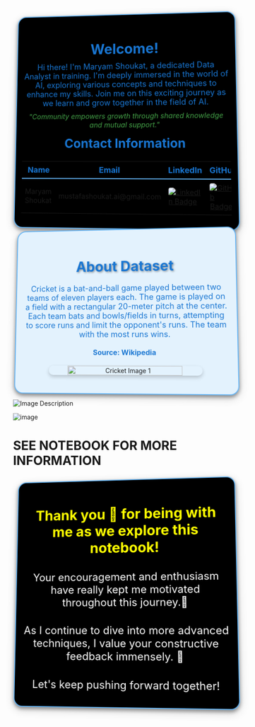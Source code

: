 <div style="border-radius: 20px; border: 2px solid #64B5F6; padding: 15px; background-color: black; text-align: center; box-shadow: 0px 4px 8px rgba(0, 0, 0, 0.4), 0px 6px 20px rgba(0, 0, 0, 0.19); transform: perspective(1000px) rotateX(5deg) rotateY(-5deg); transition: transform 0.5s ease-in-out;">
    <h1 style="color: #1976D2; text-shadow: 2px 2px 4px rgba(0, 0, 0, 0.4); font-weight: bold; margin-bottom: 10px; font-size: 32px;">
        Welcome!
    </h1>
    <p style="color: #1976D2; font-size: 18px; margin: 10px 0;">
        Hi there! I'm Maryam Shoukat, a dedicated Data Analyst in training. I'm deeply immersed in the world of AI, exploring various concepts and techniques to enhance my skills. Join me on this exciting journey as we learn and grow together in the field of AI.
    </p>
    <p style="color: #43A047; font-size: 16px; font-style: italic; margin: 10px 0;">
        "Community empowers growth through shared knowledge and mutual support."
    </p>
    <h2 style="color: #1976D2; margin-top: 15px; font-size: 28px;">Contact Information</h2>
    <table style="width: 100%; margin-top: 15px; border-collapse: collapse;">
        <tr>
            <th style="color: #1976D2; font-size: 18px; padding: 8px; border-bottom: 2px solid #64B5F6;">Name</th>
            <th style="color: #1976D2; font-size: 18px; padding: 8px; border-bottom: 2px solid #64B5F6;">Email</th>
            <th style="color: #1976D2; font-size: 18px; padding: 8px; border-bottom: 2px solid #64B5F6;">LinkedIn</th>
            <th style="color: #1976D2; font-size: 18px; padding: 8px; border-bottom: 2px solid #64B5F6;">GitHub</th>
            <th style="color: #1976D2; font-size: 18px; padding: 8px; border-bottom: 2px solid #64B5F6;">Kaggle</th>
        </tr>
        <tr>
            <td style="font-size: 16px; padding: 8px;">Maryam Shoukat</td>
            <td style="font-size: 16px; padding: 8px;">mustafashoukat.ai@gmail.com</td>
            <td style="font-size: 16px; padding: 8px;">
                <a href="https://www.linkedin.com/in/mustafashoukat/" target="_blank">
                    <img src="https://img.shields.io/badge/LinkedIn-0e76a8.svg?style=for-the-badge&logo=LinkedIn&logoColor=white" alt="LinkedIn Badge" style="border-radius: 5px;">
                </a>
            </td>
            <td style="font-size: 16px; padding: 8px;">
                <a href="https://github.com/Mustafa-Shoukat1" target="_blank">
                    <img src="https://img.shields.io/badge/GitHub-171515.svg?style=for-the-badge&logo=GitHub&logoColor=white" alt="GitHub Badge" style="border-radius: 5px;">
                </a>
            </td>
            <td style="font-size: 16px; padding: 8px;">
                <a href="https://www.kaggle.com/mustafashoukat" target="_blank">
                    <img src="https://img.shields.io/badge/Kaggle-20beff.svg?style=for-the-badge&logo=Kaggle&logoColor=white" alt="Kaggle Badge" style="border-radius: 5px; margin: 0 5px;">
                </a>
            </td>
        </tr>
    </table>
</div>

<div style="border-radius: 20px; border: 2px solid #64B5F6; padding: 20px; background-color: #E3F2FD; text-align: center; box-shadow: 0px 4px 8px rgba(0, 0, 0, 0.4), 0px 6px 20px rgba(0, 0, 0, 0.19); transform: perspective(1000px) rotateX(5deg) rotateY(-5deg); transition: transform 0.5s ease-in-out;">
    <h1 style="color: #1976D2; text-shadow: 2px 2px 4px rgba(0, 0, 0, 0.4); font-weight: bold; margin-bottom: 20px; font-size: 32px;">About Dataset</h1>
    <p style="color: #1976D2; font-size: 18px; margin: 20px 0;">
        Cricket is a bat-and-ball game played between two teams of eleven players each. The game is played on a field with a rectangular 20-meter pitch at the center. Each team bats and bowls/fields in turns, attempting to score runs and limit the opponent's runs. The team with the most runs wins.
    </p>
    <p style="color: #1976D2; font-size: 16px; margin: 20px 0;">
        <a href="https://en.wikipedia.org/wiki/Cricket" target="_blank" style="color: #1976D2; text-decoration: none; font-weight: bold;">Source: Wikipedia</a>
    </p>
    <div style="display: flex; justify-content: center; gap: 20px; margin: 20px 0;">
        <img src="https://th.bing.com/th/id/OIP._lbLEy-z4ScC6U94lkrkiAHaGX?w=850&h=731&rs=1&pid=ImgDetMain" alt="Cricket Image 1" style="border-radius: 10px; width: 75%; box-shadow: 0px 4px 8px rgba(0, 0, 0, 0.2);">
    </div>
</div>



![Image Description](https://th.bing.com/th/id/OIP.UMTeHJip_VUTrSv9bvkXtgHaLx?rs=1&pid=ImgDetMain)

![image](https://github.com/Mustafa-Shoukat1/-Analysis-of-Indian-Premier-League-/assets/162743520/73426eec-db7d-4a5e-a38d-2a00569fb2e9)

# SEE NOTEBOOK FOR MORE INFORMATION
<div style="border-radius: 20px; border: 2px solid #64B5F6; padding: 15px; background-color: black; text-align: center; box-shadow: 0px 4px 8px rgba(0, 0, 0, 0.4), 0px 6px 20px rgba(0, 0, 0, 0.19); transform: perspective(1000px) rotateX(5deg) rotateY(-5deg); transition: transform 0.5s ease-in-out;">
    <h1 style="color: yellow; text-shadow: 2px 2px 4px rgba(0, 0, 0, 0.4); font-weight: bold; margin-bottom: 10px; font-size: 32px;">
        Thank you 🙌 for being with me as we explore this notebook!
    </h1>
    <h2 style="color: white; text-shadow: 1px 1px 2px rgba(0, 0, 0, 0.3); font-weight: normal; margin-bottom: 10px; font-size: 24px;">
        Your encouragement and enthusiasm have really kept me motivated throughout this journey.🚀
    </h2>
    <h2 style="color: white; text-shadow: 1px 1px 2px rgba(0, 0, 0, 0.3); font-weight: normal; margin-bottom: 10px; font-size: 24px;">
        As I continue to dive into more advanced techniques, I value your constructive feedback immensely. 🌟
    </h2>
    <h2 style="color: white; text-shadow: 1px 1px 2px rgba(0, 0, 0, 0.3); font-weight: normal; font-size: 24px;">
        Let's keep pushing forward together!
    </h2>
</div>

